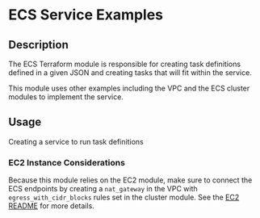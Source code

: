 # ECS Service Examples


## Description

The ECS Terraform module is responsible for creating task definitions defined in a given JSON and creating tasks that will fit within the service.

This module uses other examples including the VPC and the ECS cluster modules to implement the service.

## Usage

Creating a service to run task definitions

### EC2 Instance Considerations

Because this module relies on the EC2 module, make sure to connect the ECS endpoints by creating a `nat_gateway` in the VPC with `egress_with_cidr_blocks` rules set in the cluster module. See the [EC2 README](../ec2/README.md) for more details.
